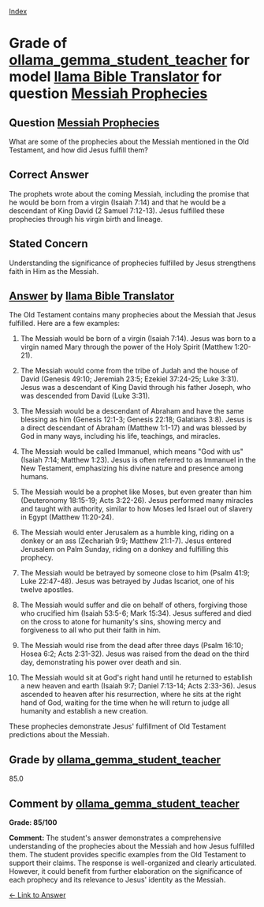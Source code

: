 
[Index](../../../../index.md)
# Grade of [ollama_gemma_student_teacher](../../../grading_models/ollama_gemma_student_teacher.md) for model [llama Bible Translator](../../../answering_models/llama_Bible_Translator.md) for question [Messiah Prophecies](../../../questions/Messiah_Prophecies.md)

## Question [Messiah Prophecies](../../../questions/Messiah_Prophecies.md)
What are some of the prophecies about the Messiah mentioned in the Old Testament, and how did Jesus fulfill them?

## Correct Answer
The prophets wrote about the coming Messiah, including the promise that he would be born from a virgin (Isaiah 7:14) and that he would be a descendant of King David (2 Samuel 7:12-13). Jesus fulfilled these prophecies through his virgin birth and lineage.

## Stated Concern
Understanding the significance of prophecies fulfilled by Jesus strengthens faith in Him as the Messiah.

## [Answer](../Messiah_Prophecies.md) by [llama Bible Translator](../../../answering_models/llama_Bible_Translator.md)
The Old Testament contains many prophecies about the Messiah that Jesus fulfilled. Here are a few examples:

1. The Messiah would be born of a virgin (Isaiah 7:14). Jesus was born to a virgin named Mary through the power of the Holy Spirit (Matthew 1:20-21).

2. The Messiah would come from the tribe of Judah and the house of David (Genesis 49:10; Jeremiah 23:5; Ezekiel 37:24-25; Luke 3:31). Jesus was a descendant of King David through his father Joseph, who was descended from David (Luke 3:31).

3. The Messiah would be a descendant of Abraham and have the same blessing as him (Genesis 12:1-3; Genesis 22:18; Galatians 3:8). Jesus is a direct descendant of Abraham (Matthew 1:1-17) and was blessed by God in many ways, including his life, teachings, and miracles.

4. The Messiah would be called Immanuel, which means "God with us" (Isaiah 7:14; Matthew 1:23). Jesus is often referred to as Immanuel in the New Testament, emphasizing his divine nature and presence among humans.

5. The Messiah would be a prophet like Moses, but even greater than him (Deuteronomy 18:15-19; Acts 3:22-26). Jesus performed many miracles and taught with authority, similar to how Moses led Israel out of slavery in Egypt (Matthew 11:20-24).

6. The Messiah would enter Jerusalem as a humble king, riding on a donkey or an ass (Zechariah 9:9; Matthew 21:1-7). Jesus entered Jerusalem on Palm Sunday, riding on a donkey and fulfilling this prophecy.

7. The Messiah would be betrayed by someone close to him (Psalm 41:9; Luke 22:47-48). Jesus was betrayed by Judas Iscariot, one of his twelve apostles.

8. The Messiah would suffer and die on behalf of others, forgiving those who crucified him (Isaiah 53:5-6; Mark 15:34). Jesus suffered and died on the cross to atone for humanity's sins, showing mercy and forgiveness to all who put their faith in him.

9. The Messiah would rise from the dead after three days (Psalm 16:10; Hosea 6:2; Acts 2:31-32). Jesus was raised from the dead on the third day, demonstrating his power over death and sin.

10. The Messiah would sit at God's right hand until he returned to establish a new heaven and earth (Isaiah 9:7; Daniel 7:13-14; Acts 2:33-36). Jesus ascended to heaven after his resurrection, where he sits at the right hand of God, waiting for the time when he will return to judge all humanity and establish a new creation.

These prophecies demonstrate Jesus' fulfillment of Old Testament predictions about the Messiah.

## Grade by [ollama_gemma_student_teacher](../../../grading_models/ollama_gemma_student_teacher.md)
85.0

## Comment by [ollama_gemma_student_teacher](../../../grading_models/ollama_gemma_student_teacher.md)
**Grade: 85/100**

**Comment:** The student's answer demonstrates a comprehensive understanding of the prophecies about the Messiah and how Jesus fulfilled them. The student provides specific examples from the Old Testament to support their claims. The response is well-organized and clearly articulated. However, it could benefit from further elaboration on the significance of each prophecy and its relevance to Jesus' identity as the Messiah.

[&lt;- Link to Answer](../Messiah_Prophecies.md)
